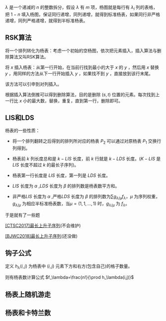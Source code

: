 $\lambda$ 是一个递减的 $n$ 的整数拆分，假设 $\lambda$ 有 $m$ 项，杨图就是每行有 $\lambda_{i}$ 列的表格，把 $1-n$ 填入杨图，保证同行递增，同列递增，就得到标准杨表，如果同行非严格递增，同列严格递增，就得到半标准杨表。

## RSK算法

将一个排列转化为杨表：考虑一个初始的空杨图，依次把元素插入，插入算法与删除算法又叫RSK算法。

将 $x$ 插入杨表：从第一行开始，在当前行找到最小的大于 $x$ 的 $y$ ，然后用 $x$ 替换 $y$ ，用同样的方法从下一行开始插入 $y$ ，如果找不到 $y$ ，直接放到该行末尾。

该方法可以引申到对列插入。

根据插入算法倒推可以得到删除算法，目的是删除 $(s,t)$ 位置的元素。每次找到上一行比 $x$ 小的最大数，替换，重复，直到第一行，删除即可。

## LIS和LDS

杨表的一些性质：

- 将一个排列翻转之后得到的排列所对应的杨表 $P_2$ 可以通过对原杨表 $P_1$ 交换行列得到。

- 杨表前 $k$ 列长度总和是 $k-LIS$ 长度，前 $k$ 行就是 $k-LDS$ 长度。($K-LIS$ 是 $LIS$ 长度不超过 $k$ 的最长子序列)。
- 杨表第一行长度是 $LIS$ 长度，第一列是 $LDS$ 长度。
- $LIS$ 长度为 $\alpha$ ,$LDS$ 长度为 $\beta$ 的排列数是杨表数平方和。
- 非严格$LIS$ 长度为 $\alpha$ ,严格$LDS$ 长度为 $\beta$ 的排列数为$\sum{g_{\lambda/\mu}f_{\lambda}}$，$\mu$ 为序列权重，$g_{\lambda/\mu}$ 为相应半标准杨表数，当$\mu = (1,1,…,1)$ 时，$g_{\lambda/\mu}$ 为 $f_\lambda$。

于是就有了一些题 

[[CTSC2017]最长上升子序列](https://www.luogu.com.cn/problem/P3774)(不会维护)

[[BJWC2018]最长上升子序列](https://www.luogu.com.cn/problem/P4484)(还没做)

## 钩子公式

定义 $h_\lambda(i,j)$ 为杨表中 $(i,j)$ 元素下方和右方(包含自己)的格子数量。

则有杨表数计算公式 $f_\lambda=\frac{n!}{\prod h_\lambda(i,j)}$

## 杨表上随机游走

## 杨表和卡特兰数

